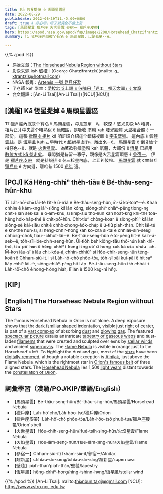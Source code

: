 ```yaml
---
title: Kā 恆星提掉 ê 馬頭星雲區
date: 2022-08-29
publishdate: 2022-08-29T11:45:00+0800
draft: true # 非必填，填了就完全不會上架
tags: [馬頭星雲 獵戶座 火舌星雲 參宿一 獵戶座皮帶]
hero: https://apod.nasa.gov/apod/fap/image/2208/Horsehead_Chatzifrantzis_1080.jpg
summary: Tī 獵戶座內底彼个有名 ê 馬頭星雲，毋是孤單--ê。

---
```


{{% apod %}}

- 原始文章：[The Horsehead Nebula Region without Stars](https://apod.nasa.gov/apod/ap220829.html)
- 影像來源 kah 版權：[George Chatzifrantzis](mailto: g-xfrantzis@hotmail.com)
- NASA 報導：[Artemis 一號 登月任務](https://www.nasa.gov/content/live-coverage-of-nasas-artemis-i-mission-to-the-moon)
- 予老師 kah 學生：[愛按怎 tī 上課 ê 時陣用「逐工一幅天文圖」ê 文章](https://apod.nasa.gov/apod/lib/apodclass.html)
- 台文翻譯：[An-Li Tsai][An-Li Tsai] ([NCU][NCU])

## [漢羅] Kā 恆星提掉 ê 馬頭星雲區
Tī 獵戶座內底彼个有名 ê 馬頭星雲，毋是孤單--ê。
較深 ê 感光影像 kā 咱講，相片正爿中央這个咱熟似 ê [烏暗區][dark familiar shape]，是吸收 [塗粉][dust] kah [發光氣體][glowing gas] [大型複合體][vast complex] ê 一部份。
這張 [壯觀 ê 相片][spectacular picture] kā 咱詳細介紹這个錯綜複雜 ê [宇宙壁毯][tapestry of gaseous wisps]。
這內底 ê 氣體 [雲絲][filaments]，是 [恆星風][stellar winds] kah 古早時代 ê [超新星][supernovas] 創作、雕出來--ê。
馬頭星雲 ê 倒爿彼个柑仔色--ê，就是 [火舌星雲][Flame Nebula t]。
為著欲強調塗粉 kah 氣體，大部份 ê [恆星][stars t] 已經用 [數位方式 kā 徙走矣][digitally removed]。
毋閣猶是有留一寡仔，親像是火舌星雲頂懸 ê [參宿一][Alnitak]。
伊是 [獵戶座皮帶][Orion's famous belt]，就是排規排 ê 彼三粒星內底，上正爿彼粒。
[馬頭星雲][Horsehead Nebula] 就 chhāi tī [獵戶座][constellation of Orion] ê 方向遐，離咱有 1500 [光年][light years] 遠。

## [POJ] Kā Hêng-chhiⁿ the̍h-tiāu ê Bé-thâu-seng-hûn-khu
Tī La̍h-hō͘-chō lāi-té hit-ê ū-miâ ê Bé-thâu-seng-hûn, m̄-sī ko͘-toaⁿ--ê.
Khah chhim ê kám-kng iáⁿ-siōng kā lán kóng, siòng-phìⁿ chiàⁿ-pêng tiong-ng chit-ê lán se̍k-sāi ê o͘-àm-khu, sī khip-siu thô͘-hún kah hoat-kng khì-thé tōa-hêng ho̍k-ha̍p-thé ê chi̍t-pō͘-hūn.
Chit-tiuⁿ chòng-koan ê siòng-phìⁿ kā lán siông-sè kài-siāu chit ê chhò-chong-ho̍k-cha̍p ê ú-tiū piah-thán.
Chit lāi-té ê khì-thé hûn-si, sī hêng-chhiⁿ-hong kah kó͘-chá sî-tāi ê chhiau-sin-seng chhòng-chok, tiau--chhut-lâi--ê.
Bé-thâu-seng-hûn ê tò-pêng hit-ê kam-á-sek--ê, to̍h-sī Hóe-chi̍h-seng-hûn.
Ūi-tio̍h beh kiông-tiāu thô͘-hún kah khì-thé, tōa-pō͘-hūn ê hêng-chhiⁿ í-keng iōng só͘-ūi hong-sek kā sóa-cháu--ah.
M̄-koh iáu-sī ū lâu chi̍t-kóa-á, chhin-chhiūⁿ sī Hóe-chi̍h-seng-hûn téng-koân ê Chham-siù-it.
I sī La̍h-hō-chò phôe-tòa, to̍h-sī pâi kui-pâi ê hit saⁿ lia̍p chhiⁿ lāi-té, siōng chiàⁿ-pêng hit lia̍p.
Bé-thâu-seng-hûn to̍h chhāi tī La̍h-hō͘-chō ê hong-hiòng hiah, lī lán ū 1500 kng-nî hn̄g.

## [KIP]

## [English] The Horsehead Nebula Region without Stars

The famous Horsehead Nebula in Orion is not alone.
A deep exposure shows that the [dark familiar shape][dark familiar shape]d indentation, visible just right of center, is part of a [vast complex][vast complex] of absorbing [dust][dust] and [glowing gas][glowing gas].
The featured [spectacular picture][spectacular picture] details an intricate [tapestry of gaseous wisps][tapestry of gaseous wisps] and dust-laden [filaments][filaments] that were created and sculpted over eons by [stellar winds][stellar winds] and ancient [supernovas][supernovas].
The [Flame Nebula][Flame Nebula e] is visible in orange just to the Horsehead's left.
To highlight the dust and gas, most of the [stars][stars e] have been [digitally removed][digitally removed], although a notable exception is [Alnitak][Alnitak], just above the Flame Nebula, which is the rightmost star in [Orion's famous belt][Orion's famous belt] of three aligned stars.
The [Horsehead Nebula][Horsehead Nebula] lies 1,500 [light years][light years] distant towards the [constellation of Orion][constellation of Orion].

## 詞彙學習（漢羅/POJ/KIP/華語/English）
- 【馬頭星雲】Bé-thâu-seng-hûn/Bé-thâu-sing-hûn/馬頭星雲/Horsehead Nebula
- 【獵戶座】La̍h-hō͘-chō/La̍h-hōo-tsō/獵戶座/Orion
- 【獵戶座皮帶】La̍h-hō͘-chō phôe-tòa/La̍h-hōo-tsō phuê-tuà/獵戶座腰帶/Orion's belt
- 【火舌星雲】Hóe-chi̍h-seng-hûn/Hué-tsi̍h-sing-hûn/火焰星雲/Flame Nebula
- 【火焰星雲】Hóe-iām-seng-hûn/Hué-iām-sing-hûn/火焰星雲/Flame Nebula
- 【參宿一】Chham-siù-it/Tsham-siù-it/參宿一/Alnitak
- 【超新星】chhiau-sin-seng/tshiau-sin-sing/超新星/supernova
- 【壁毯】piah-thán/piah-thán/壁毯/tapestry
- 【恆星風】hêng-chhiⁿ-hong/hîng-tshinn-hong/恆星風/stellar wind



{{% /apod %}}
[An-Li Tsai]: mailto:thianbun.taigi@gmail.com
[NCU]: https://www.astro.ncu.edu.tw

[copyright]: https://apod.nasa.gov/apod/fap/lib/about_apod.html#srapply

[dark familiar shape]:https://apod.nasa.gov/apod/ap171227.html
[vast complex]:https://apod.nasa.gov/apod/ap181014.html
[dust]:https://en.wikipedia.org/wiki/Cosmic_dust
[glowing gas]:https://en.wikipedia.org/wiki/Emission_nebula
[spectacular picture]:https://www.facebook.com/atikcameras/photos/a.221987127859674/5018199258238413/
[tapestry of gaseous wisps]:https://apod.nasa.gov/apod/ap190318.html
[filaments]:https://apod.nasa.gov/apod/ap161207.html
[stellar winds]:https://astronomy.swin.edu.au/cosmos/s/stellar+winds
[supernovas]:https://heasarc.gsfc.nasa.gov/docs/snr.html
[Flame Nebula e]:https://apod.nasa.gov/apod/ap210412.html
[Flame Nebula t]:https://apod.tw/daily/20210412/
[stars e]:https://apod.nasa.gov/apod/ap220111.html
[stars t]:https://apod.tw/daily/20220111/
[digitally removed]:https://www.pleated-jeans.com/wp-content/uploads/2016/05/drama-cat2-1.jpg
[Alnitak]:https://en.wikipedia.org/wiki/Alnitak
[Orion's famous belt]:https://apod.nasa.gov/apod/ap170604.html
[Horsehead Nebula]:https://en.wikipedia.org/wiki/Horsehead_Nebula
[light years]:https://spaceplace.nasa.gov/light-year/en/
[constellation of Orion]:https://earthsky.org/constellations/orion-the-hunter-most-recognizable/
